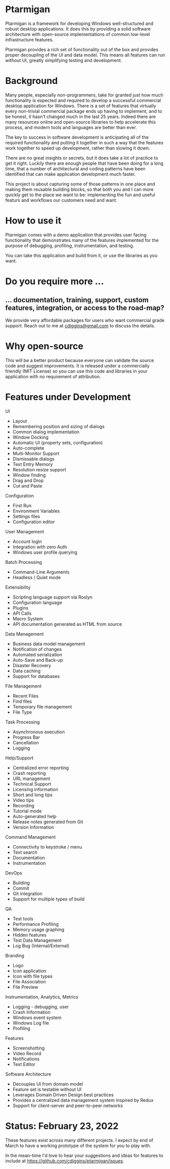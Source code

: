# Ptarmigan

Ptarmigan is a framework for developing Windows well-structured and robust desktop applications. It does 
this by providing a solid software architecture with open-source implementations of common 
low-level infrastructure features.

Ptarmigan provides a rich set of functionality out of the box and provides proper decoupling of 
the UI and data model. This means all features can run without UI, greatly simplifying testing and 
development. 

# Background

Many people, especially non-programmers, take for granted just how much functionality is expected and 
required to develop a successful commercial desktop application for Windows. There is a set of features 
that virtually every non-trivial commercial package ends up having to implement, and to be honest, 
it hasn't changed much in the last 25 years. Indeed there are many resources online and open-source 
libraries to help accelerate this process, and modern tools and languages are better than ever. 

The key to success in software development is anticipating all of the required functionality and putting 
it together in such a way that the features work together to speed up development, rather than slowing it down. 

There are no great insights or secrets, but it does take a lot of practice to get it right. Luckily there are 
enough people that have been doing for a long time, that a number of architectural and coding patterns 
have been identified that can make application development much faster. 

This project is about capturing some of those patterns in one place and making them reusable building 
blocks, so that both you and I can more quickly get to the place we want to be: implementing the fun and 
useful featurs and workflows our customers need and want. 

# How to use it

Ptarmigan comes with a demo application that provides user facing functionality that demonstrates many of the 
features implemented for the purpose of debugging, profiling, instrumentation, and testing. 

You can take this application and build from it, or use the libraries as you want. 

# Do you require more ... 
## ... documentation, training, support, custom features, integration, or access to the road-map? 

We provide very affordable packages for users who want commercial grade support. 
Reach out to me at cdiggins@gmail.com to discuss the details. 

# Why open-source

This will be a better product because everyone can validate the source code and suggest improvements. 
It is released under a commercially friendly (MIT License) so you can use this code and libraries in your 
application with no requirement of attribution. 

# Features under Development

UI
* Layout
* Remembering position and sizing of dialogs
* Common dialog implementation 
* Window Docking 
* Automatic UI (property sets, configuration)
* Auto-complete
* Multi-Monitor Support  
* Dismissable dialogs
* Text Entry Memory
* Resolution resize support
* Window finding 
* Drag and Drop
* Cut and Paste

Configuration
* First Run
* Environment Variables
* Settings files
* Configuration editor 

User Management
* Account login 
* Integration with zero Auth
* Windows user profile querying 

Batch Processing
* Command-Line Arguments
* Headless / Quiet mode 

Extensibility
* Scripting language support via Roslyn 
* Configuration language
* Plugins
* API Calls 
* Macro System
* API documentation generated as HTML from source

Data Management
* Business data model management
* Notification of changes 
* Automated serialization 
* Auto-Save and Back-up
* Disaster Recovery 
* Data caching
* Support for databases 

File Management
* Recent Files
* Find files 
* Temporary file management 
* File Type 

Task Processing 
* Asynchronous execution 
* Progress Bar
* Cancellation
* Logging 
  
Help/Support
* Centralized error reporting
* Crash reporting 
* URL management
* Technical Support
* Licensing information
* Short and long tips
* Video tips 
* Recording 
* Tutorial mode
* Auto-generated help 
* Release notes generated from Git
* Version Information

Command Management
* Connectivity to keystroke / menu
* Text search
* Documentation 
* Instrumentation 

DevOps
* Building
* Commit				
* Git integration
* Support for multiple types of build 
  
QA
* Test tools 
* Performance Profiling
* Memory usage graphing
* Hidden features
* Test Data Management
* Log Bug (Internal/External)

Branding
* Logo
* Icon application
* Icon with file types
* File Association
* File Preview

Instrumentation, Analytics, Metrics
* Logging - debugging, user 
* Crash Information
* Windows event system 
* Windows Log file
* Profiling
  
Features
* Screenshotting
* Video Record
* Notifications
* Text Editor

Software Architecture 
* Decouples UI from domain model
* Feature set is testable without UI
* Leverages Domain Driven Design best practices
* Provides a centralized data management system inspired by Redux
* Support for client-server and peer-to-peer networks 

# Status: February 23, 2022 

These features exist across many different projects. I expect by end of March to have a working prototype of the system for you to play with.

In the mean-time I'd love to hear your suggestions and ideas for features to include at https://github.com/cdiggins/ptarmigan/issues.

